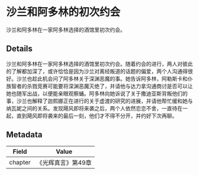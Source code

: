 # 沙兰和阿多林的初次约会
沙兰和阿多林在一家阿多林选择的酒馆里初次约会。

## Details
沙兰和阿多林在一家阿多林选择的酒馆里初次约会。随着约会的进行，两人对彼此的了解都加深了，或许恰恰是因为沙兰对离经叛道的话题的偏爱，两个人沟通得很好。沙兰也趁此机会问了阿多林关于深渊恶魔的事。她告诉阿多林，阿勒斯卡和仆族智者的杀戮竞赛可能要将深渊恶魔灭绝了，并请他与达力拿沟通商讨是否可以让她也随军出战，以便能亲眼观察蛹。阿多林向她诉说了关于撒迪亚斯背叛他们的事，沙兰也解释了迦熙娜正在进行的关于虚渡的研究的进展，并请他帮忙缓和她与纳瓦妮之间的关系。发现飓风即将来袭之后，两个人依然恋恋不舍，一直待在一起，直到飓风即将袭来的最后一刻，他们才不得不分开，并约好下次再聊。

## Metadata
| Field | Value |
| ----- | ----- |
| chapter | 《光辉真言》第49章 |
